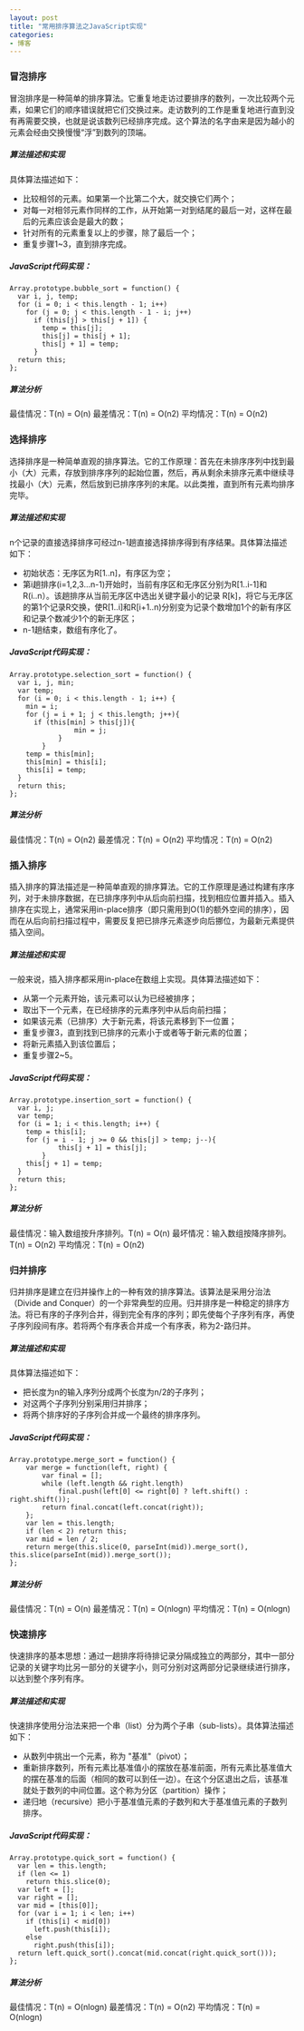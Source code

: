 ```yaml
---
layout: post
title: "常用排序算法之JavaScript实现"
categories:
- 博客
---
```


### 冒泡排序

冒泡排序是一种简单的排序算法。它重复地走访过要排序的数列，一次比较两个元素，如果它们的顺序错误就把它们交换过来。走访数列的工作是重复地进行直到没有再需要交换，也就是说该数列已经排序完成。这个算法的名字由来是因为越小的元素会经由交换慢慢“浮”到数列的顶端。

##### 算法描述和实现

具体算法描述如下：

* 比较相邻的元素。如果第一个比第二个大，就交换它们两个；
* 对每一对相邻元素作同样的工作，从开始第一对到结尾的最后一对，这样在最后的元素应该会是最大的数；
* 针对所有的元素重复以上的步骤，除了最后一个；
* 重复步骤1~3，直到排序完成。

##### JavaScript代码实现：

```
Array.prototype.bubble_sort = function() {
  var i, j, temp;
  for (i = 0; i < this.length - 1; i++)
    for (j = 0; j < this.length - 1 - i; j++)
      if (this[j] > this[j + 1]) {
        temp = this[j];
        this[j] = this[j + 1];
        this[j + 1] = temp;
      }
  return this;
};
```
##### 算法分析

最佳情况：T(n) = O(n)
最差情况：T(n) = O(n2)
平均情况：T(n) = O(n2)

### 选择排序

选择排序是一种简单直观的排序算法。它的工作原理：首先在未排序序列中找到最小（大）元素，存放到排序序列的起始位置，然后，再从剩余未排序元素中继续寻找最小（大）元素，然后放到已排序序列的末尾。以此类推，直到所有元素均排序完毕。

##### 算法描述和实现

n个记录的直接选择排序可经过n-1趟直接选择排序得到有序结果。具体算法描述如下：

* 初始状态：无序区为R[1..n]，有序区为空；
* 第i趟排序(i=1,2,3…n-1)开始时，当前有序区和无序区分别为R[1..i-1]和R(i..n）。该趟排序从当前无序区中选出关键字最小的记录 R[k]，将它与无序区的第1个记录R交换，使R[1..i]和R[i+1..n)分别变为记录个数增加1个的新有序区和记录个数减少1个的新无序区；
* n-1趟结束，数组有序化了。

##### JavaScript代码实现：

```
Array.prototype.selection_sort = function() {
  var i, j, min;
  var temp;
  for (i = 0; i < this.length - 1; i++) {
    min = i;
    for (j = i + 1; j < this.length; j++){
      if (this[min] > this[j]){
                min = j;
            }
        }
    temp = this[min];
    this[min] = this[i];
    this[i] = temp;
  }
  return this;
};
```
##### 算法分析

最佳情况：T(n) = O(n2)
最差情况：T(n) = O(n2)
平均情况：T(n) = O(n2)

### 插入排序

插入排序的算法描述是一种简单直观的排序算法。它的工作原理是通过构建有序序列，对于未排序数据，在已排序序列中从后向前扫描，找到相应位置并插入。插入排序在实现上，通常采用in-place排序（即只需用到O(1)的额外空间的排序），因而在从后向前扫描过程中，需要反复把已排序元素逐步向后挪位，为最新元素提供插入空间。

##### 算法描述和实现

一般来说，插入排序都采用in-place在数组上实现。具体算法描述如下：

* 从第一个元素开始，该元素可以认为已经被排序；
* 取出下一个元素，在已经排序的元素序列中从后向前扫描；
* 如果该元素（已排序）大于新元素，将该元素移到下一位置；
* 重复步骤3，直到找到已排序的元素小于或者等于新元素的位置；
* 将新元素插入到该位置后；
* 重复步骤2~5。

##### JavaScript代码实现：

```
Array.prototype.insertion_sort = function() {
  var i, j;
  var temp;
  for (i = 1; i < this.length; i++) {
    temp = this[i];
    for (j = i - 1; j >= 0 && this[j] > temp; j--){
            this[j + 1] = this[j];
        }
    this[j + 1] = temp;
  }
  return this;
};
```
##### 算法分析

最佳情况：输入数组按升序排列。T(n) = O(n)
最坏情况：输入数组按降序排列。T(n) = O(n2)
平均情况：T(n) = O(n2)


### 归并排序

归并排序是建立在归并操作上的一种有效的排序算法。该算法是采用分治法（Divide and Conquer）的一个非常典型的应用。归并排序是一种稳定的排序方法。将已有序的子序列合并，得到完全有序的序列；即先使每个子序列有序，再使子序列段间有序。若将两个有序表合并成一个有序表，称为2-路归并。

##### 算法描述和实现

具体算法描述如下：

* 把长度为n的输入序列分成两个长度为n/2的子序列；
* 对这两个子序列分别采用归并排序；
* 将两个排序好的子序列合并成一个最终的排序序列。

##### JavaScript代码实现：

```
Array.prototype.merge_sort = function() {
    var merge = function(left, right) {
        var final = [];
        while (left.length && right.length)
            final.push(left[0] <= right[0] ? left.shift() : right.shift());
        return final.concat(left.concat(right));
    };
    var len = this.length;
    if (len < 2) return this;
    var mid = len / 2;
    return merge(this.slice(0, parseInt(mid)).merge_sort(), this.slice(parseInt(mid)).merge_sort());
};
```
##### 算法分析

最佳情况：T(n) = O(n)
最差情况：T(n) = O(nlogn)
平均情况：T(n) = O(nlogn)

### 快速排序

快速排序的基本思想：通过一趟排序将待排记录分隔成独立的两部分，其中一部分记录的关键字均比另一部分的关键字小，则可分别对这两部分记录继续进行排序，以达到整个序列有序。

##### 算法描述和实现

快速排序使用分治法来把一个串（list）分为两个子串（sub-lists）。具体算法描述如下：

* 从数列中挑出一个元素，称为 "基准"（pivot）；
* 重新排序数列，所有元素比基准值小的摆放在基准前面，所有元素比基准值大的摆在基准的后面（相同的数可以到任一边）。在这个分区退出之后，该基准就处于数列的中间位置。这个称为分区（partition）操作；
* 递归地（recursive）把小于基准值元素的子数列和大于基准值元素的子数列排序。

##### JavaScript代码实现：

```
Array.prototype.quick_sort = function() {
  var len = this.length;
  if (len <= 1)
    return this.slice(0);
  var left = [];
  var right = [];
  var mid = [this[0]];
  for (var i = 1; i < len; i++)
    if (this[i] < mid[0])
      left.push(this[i]);
    else
      right.push(this[i]);
  return left.quick_sort().concat(mid.concat(right.quick_sort()));
};
```

##### 算法分析

最佳情况：T(n) = O(nlogn)
最差情况：T(n) = O(n2)
平均情况：T(n) = O(nlogn)
